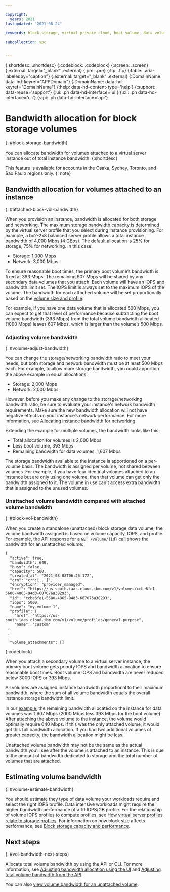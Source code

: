 ```yaml
---

copyright:
  years: 2021
lastupdated: "2021-08-24"

keywords: block storage, virtual private cloud, boot volume, data volume, volume, data storage, virtual server instance, instance, bandwidth

subcollection: vpc


---
```


{:shortdesc: .shortdesc}
{:codeblock: .codeblock}
{:screen: .screen}
{:external: target="_blank" .external}
{:pre: .pre}
{:tip: .tip}
{:table: .aria-labeledby="caption"}
{:external: target="_blank" .external}
{:DomainName: data-hd-keyref="APPDomain"}
{:DomainName: data-hd-keyref="DomainName"}
{:help: data-hd-content-type='help'}
{:support: data-reuse='support'}
{:ui: .ph data-hd-interface='ui'}
{:cli: .ph data-hd-interface='cli'}
{:api: .ph data-hd-interface='api'}

# Bandwidth allocation for block storage volumes
{: #block-storage-bandwidth}

You can allocate bandwidth for volumes attached to a virtual server instance out of total instance bandwidth.
{:shortdesc}

This feature is available for accounts in the Osaka, Sydney, Toronto, and Sao Paulo regions only.
{: note}

## Bandwidth allocation for volumes attached to an instance
{: #attached-block-vol-bandwidth}

When you provision an instance, bandwidth is allocated for both storage and networking. The maximum storage bandwidth capacity is determined by the virtual server profile that you select during instance provisioning. For example, a bx2-2x8 balanced server profile allows a total instance bandwidth of 4,000 Mbps (4 GBps). The default allocation is 25% for storage, 75% for networking. In this case:

* Storage: 1,000 Mbps
* Network: 3,000 Mbps

To ensure reasonable boot times, the primary boot volume’s bandwidth is fixed at 393 Mbps. The remaining 607 Mbps will be shared by any secondary data volumes that you attach. Each volume will have an IOPS and bandwidth limit set. The IOPS limit is always set to the maximum IOPS of the volume. The bandwidth for each attached volume will be set proportionally based on the [volume size and profile](/docs/vpc?topic=vpc-block-storage-profiles).

For example, if you have one data volume that is allocated 500 Mbps, you can expect to get that level of performance because subtracting the boot volume bandwidth (393 Mbps) from the total volume bandwidth allocated (1000 Mbps) leaves 607 Mbps, which is larger than the volume’s 500 Mbps.

### Adjusting volume bandwidth
{: #volume-adjust-bandwidth}

You can change the storage/networking bandwidth ratio to meet your needs, but both storage and network bandwidth must be at least 500 Mbps each. For example, to allow more storage bandwidth, you could apportion the above example in equal allocations:

* Storage: 2,000 Mbps
* Network: 2,000 Mbps

However, before you make any change to the storage/networking bandwidth ratio, be sure to evaluate your instance's network bandwidth requirements. Make sure the new bandwidth allocation will not have negative effects on your instance’s network performance. For more information, see [Allocating instance bandwidth for networking](/docs/vpc?topic=vpc-vsi-network-bandwidth).

Extending the example for multiple volumes, the bandwidth looks like this:

* Total allocation for volumes is 2,000 Mbps
* Less boot volume, 393 Mbps
* Remaining bandwidth for data volumes: 1,607 Mbps

The storage bandwidth available to the instance is apportioned on a per-volume basis. The bandwidth is assigned per volume, not shared between volumes. For example, if you have four identical volumes attached to an instance but are only using one volume, then that volume can get only the bandwidth assigned to it. The volume in use can't access extra bandwidth that is assigned to the unused volumes. 

### Unattached volume bandwidth compared with attached volume bandwidth
{: #block-vol-bandwidth}

When you create a standalone (unattached) block storage data volume, the volume bandwidth assigned is based on volume capacity, IOPS, and profile. For example, the API response for a `GET /volume/{id}` call shows the bandwidth for an unattached volume:

```
{
  "active": true,
  "bandwidth": 640,
  "busy": false,
  "capacity": 500,
  "created_at": "2021-08-08T06:26:17Z",
  "crn": "crn:[...]",
  "encryption": "provider_managed",
  "href": "https://us-south.iaas.cloud.ibm.com/v1/volumes/ccbe6fe1-5680-4865-94d3-687076a38293",
  "id": "ccbe6fe1-5680-4865-94d3-687076a38293",
  "iops": 5000,
  "name": "my-volume-1",
  "profile": {
    "href": "https://us-south.iaas.cloud.ibm.com/v1/volume/profiles/general-purpose",
    "name": "custom"
 .
 .
 .
  "volume_attachments": []
```
{:codeblock}

When you attach a secondary volume to a virtual server instance, the primary boot volume gets priority IOPS and bandwidth allocation to ensure reasonable boot times. Boot volume IOPS and bandwidth are never reduced below 3000 IOPS or 393 Mbps.

All volumes are assigned instance bandwidth proportional to their maximum bandwidth, where the sum of all volume bandwidth equals the overall instance storage bandwidth limit.

In our [example](#volume-adjust-bandwidth), the remaining bandwidth allocated on the instance for data volumes was 1,607 Mbps (2000 Mbps less 393 Mbps for the boot volume). After attaching the above volume to the instance, the volume would optimally require 640 Mbps. If this was the only attached volume, it would get this full bandwidth allocation. If you had two additional volumes of greater capacity, the bandwidth allocation might be less.

Unattached volume bandwidth may not be the same as the actual bandwidth you'll see after the volume is attached to an instance. This is due to the amount of bandwidth dedicated to storage and the total number of volumes that are attached.

## Estimating volume bandwidth
{: #volume-estimate-bandwidth}

You should estimate they type of data volume your workloads require and select the right IOPS profile. Data intensive workloads might require the higher bandwidth performance of a 10 IOPS/GB profile. For the relationship of volume IOPS profiles to compute profiles, see [How virtual server profiles relate to storage profiles](/docs/vpc?topic=vpc-block-storage-profiles&interface=ui#vsi-profiles-relate-to-storage). For information on how block size affects performance, see [Block storage capacity and performance](/docs/vpc?topic=vpc-capacity-performance&interface=ui#how-block-size-affects-performance).

## Next steps
{: #vol-bandwidth-next-steps}

Allocate total volume bandwidth by using the API or CLI. For more information, see [Adjusting bandwidth allocation using the UI](/docs/vpc?topic=vpc-managing-virtual-server-instances#adjusting-bandwidth-allocation-ui) and [Adjusting total volume bandwidth from the API](/docs/vpc?topic=vpc-managing-virtual-server-instances#adjusting-bandwidth-allocation-api).

You can also [view volume bandwidth for an unattached volume](/docs/vpc?topic=vpc-viewing-block-storage).

